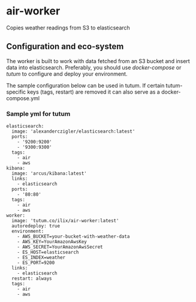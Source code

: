# air-worker

Copies weather readings from S3 to elasticsearch

## Configuration and eco-system

The worker is built to work with data fetched from an S3 bucket and insert data into elasticsearch. Preferably, you should use *docker-compose* or *tutum* to configure and deploy your environment.

The sample configuration below can be used in tutum. If certain tutum-specific keys (tags, restart) are removed it can also serve as a docker-compose.yml

### Sample yml for tutum

```
elasticsearch:
  image: 'alexanderczigler/elasticsearch:latest'
  ports:
    - '9200:9200'
    - '9300:9300'
  tags:
    - air
    - aws
kibana:
  image: 'arcus/kibana:latest'
  links:
    - elasticsearch
  ports:
    - '80:80'
  tags:
    - air
    - aws
worker:
  image: 'tutum.co/ilix/air-worker:latest'
  autoredeploy: true
  environment:
    - AWS_BUCKET=your-bucket-with-weather-data
    - AWS_KEY=YourAmazonAwsKey
    - AWS_SECRET=YourAmazonAwsSecret
    - ES_HOST=elasticsearch
    - ES_INDEX=weather
    - ES_PORT=9200
  links:
    - elasticsearch
  restart: always
  tags:
    - air
    - aws
```
